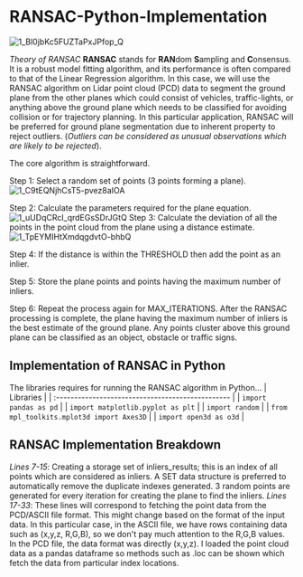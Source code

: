 # RANSAC-Python-Implementation

   ![1_Bl0jbKc5FUZTaPxJPfop_Q](https://user-images.githubusercontent.com/62684338/153732068-d27208cb-375c-4022-87ba-3d29366c50fb.gif)

_Theory of RANSAC_
**RANSAC** stands for **RAN**dom **S**ampling and **C**onsensus. It is a robust model fitting algorithm, and its performance is often compared to that of the Linear Regression algorithm. In this case, we will use the RANSAC algorithm on Lidar point cloud (PCD) data to segment the ground plane from the other planes which could consist of vehicles, traffic-lights, or anything above the ground plane which needs to be classified for avoiding collision or for trajectory planning. In this particular application, RANSAC will be preferred for ground plane segmentation due to inherent property to reject outliers. (_Outliers can be considered as unusual observations which are likely to be rejected_). 

The core algorithm is straightforward.

Step 1: Select a random set of points (3 points forming a plane).
![1_C9tEQNjhCsT5-pvez8aIOA](https://user-images.githubusercontent.com/62684338/153732130-792ebc83-7c18-4282-a3da-b3716cb9c8ad.png)

Step 2: Calculate the parameters required for the plane equation.
![1_uUDqCRcI_qrdEGsSDrJGtQ](https://user-images.githubusercontent.com/62684338/153732203-af330f46-ed87-4d7c-9e49-f76a66087c0e.png)
Step 3: Calculate the deviation of all the points in the point cloud from the plane using a distance estimate.
![1_TpEYMIHtXmdqgdvtO-bhbQ](https://user-images.githubusercontent.com/62684338/153732220-272f62fc-71db-4af2-b007-5fd5383e08ba.png)


Step 4: If the distance is within the THRESHOLD then add the point as an inlier.

Step 5: Store the plane points and points having the maximum number of inliers.

Step 6: Repeat the process again for MAX_ITERATIONS.
After the RANSAC processing is complete, the plane having the maximum number of inliers is the best estimate of the ground plane. Any points cluster above this ground plane can be classified as an object, obstacle or traffic signs.

## Implementation of RANSAC in Python
The libraries requires for running the RANSAC algorithm in Python...
| Libraries                                         | 
| :------------------------------------------------ |
| `import pandas as pd`                             | 
| `import matplotlib.pyplot as plt`                 |
| `import random`                                   |
| `from mpl_toolkits.mplot3d import Axes3D`         |
| `import open3d as o3d`                            |



## RANSAC Implementation Breakdown
_Lines 7-15_: Creating a storage set of inliers_results; this is an index of all points which are considered as inliers. A SET data structure is preferred to automatically remove the duplicate indexes generated. 3 random points are generated for every iteration for creating the plane to find the inliers.
_Lines 17-33_: These lines will correspond to fetching the point data from the PCD/ASCII file format. This might change based on the format of the input data. In this particular case, in the ASCII file, we have rows containing data such as (x,y,z, R,G,B), so we don't pay much attention to the R,G,B values. In the PCD file, the data format was directly (x,y,z). I loaded the point cloud data as a pandas dataframe so methods such as .loc can be shown which fetch the data from particular index locations.
